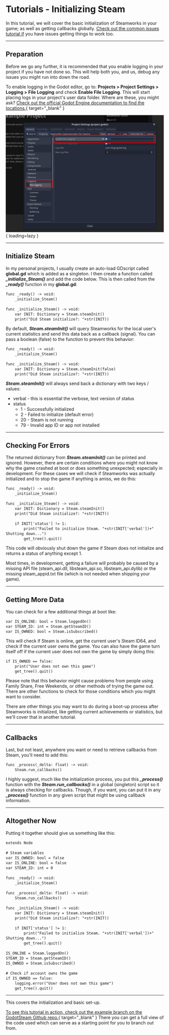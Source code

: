 # Tutorials - Initializing Steam

In this tutorial, we will cover the basic initialization of Steamworks in your game; as well as getting callbacks globally.  [Check out the common issues tutorial if](/tutorials/common_issues/) you have issues getting things to work too.

---

## Preparation

Before we go any further, it is recommended that you enable logging in your project if you have not done so.  This will help both you, and us, debug any issues you might run into down the road.

To enable logging in the Godot editor, go to: **Projects > Project Settings > Logging > File Logging** and check **Enable File Logging**.  This will start placing logs in your project's user data folder.  Where are these, you might ask?  [Check out the official Godot Engine documentation to find the locations.](https://docs.godotengine.org/en/stable/tutorials/io/data_paths.html?highlight=user%20data){ target="_blank" }

![Enable Logging](/assets/images/tutorial-initializing-logging.png){ loading=lazy }

---

## Initialize Steam

In my personal projects, I usually create an auto-load GDscript called **global.gd** which is added as a singleton. I then create a function called ***_initialize_Steam()*** and add the code below.  This is then called from the ***_ready()*** function in my **global.gd**:

````
func _ready() -> void:
	_initialize_Steam()

func _initialize_Steam() -> void:
	var INIT: Dictionary = Steam.steamInit()
	print("Did Steam initialize?: "+str(INIT))
````

By default, ***Steam.steamInit()*** will query Steamworks for the local user's current statistics and send this data back as a callback (signal).  You can pass a boolean (false) to the function to prevent this behavior:

````
func _ready() -> void:
	_initialize_Steam()

func _initialize_Steam() -> void:
	var INIT: Dictionary = Steam.steamInit(false)
	print("Did Steam initialize?: "+str(INIT))
````

***Steam.steamInit()*** will always send back a dictionary with two keys / values:

- verbal - this is essential the verbose, text version of status</li>
- status
    - 1 - Successfully initialized</li>
	- 2 - Failed to initialize (default error)</li>
	- 20 - Steam is not running</li>
	- 79 - Invalid app ID or app not installed</li>

---

## Checking For Errors

The returned dictionary from ***Steam.steamInit()*** can be printed and ignored. However, there are certain conditions where you might not know why the game crashed at boot or does something unexpected; especially in development. For these cases we will check if Steamworks was actually initialized and to stop the game if anything is amiss, we do this:

````
func _ready() -> void:
	_initialize_Steam()

func _initialize_Steam() -> void:
	var INIT: Dictionary = Steam.steamInit()
	print("Did Steam initialize?: "+str(INIT))

	if INIT['status'] != 1:
		print("Failed to initialize Steam. "+str(INIT['verbal'])+" Shutting down...")
		get_tree().quit()
````

This code will obviously shut down the game if Steam does not initialize and returns a status of anything except 1.

Most times, in development, getting a failure will probably be caused by a missing API file (steam_api.dll, libsteam_api.so, libsteam_api.dylib) or the missing steam_appid.txt file (which is not needed when shipping your game).

---

## Getting More Data

You can check for a few additional things at boot like:

````
var IS_ONLINE: bool = Steam.loggedOn()
var STEAM_ID: int = Steam.getSteamID()
var IS_OWNED: bool = Steam.isSubscribed()
````

This will check if Steam is online, get the current user's Steam ID64, and check if the current user owns the game. You can also have the game turn itself off if the current user does not own the game by simply doing this:

````
if IS_OWNED == false:
	print("User does not own this game")
	get_tree().quit()
````

Please note that this behavior might cause problems from people using Family Share, Free Weekends, or other methods of trying the game out. There are other functions to check for those conditions which you might want to consider.

There are other things you may want to do during a boot-up process after Steamworks is initialized, like getting current achievements or statistics, but we'll cover that in another tutorial.

---

## Callbacks

Last, but not least, anywhere you want or need to retrieve callbacks from Steam, you'll need to add this:

````
func _process(_delta: float) -> void:
	Steam.run_callbacks()
````

I highly suggest, much like the initialization process, you put this ***_process()*** function with the ***Steam.run_callbacks()*** in a global (singleton) script so it is always checking for callbacks. Though, if you want, you can put it in any ***_process()*** function in any given script that might be using callback information.

---

## Altogether Now

Putting it together should give us something like this:

````
extends Node

# Steam variables
var IS_OWNED: bool = false
var IS_ONLINE: bool = false
var STEAM_ID: int = 0

func _ready() -> void:
	_initialize_Steam()

func _process(_delta: float) -> void:
	Steam.run_callbacks()

func _initialize_Steam() -> void:
	var INIT: Dictionary = Steam.steamInit()
	print("Did Steam initialize?: "+str(INIT))

	if INIT['status'] != 1:
		print("Failed to initialize Steam. "+str(INIT['verbal'])+" Shutting down...")
		get_tree().quit()

IS_ONLINE = Steam.loggedOn()
STEAM_ID = Steam.getSteamID()
IS_OWNED = Steam.isSubscribed()

# Check if account owns the game
if IS_OWNED == false:
	logging.error("User does not own this game")
	get_tree().quit()
````

---

This covers the initialization and basic set-up.

[To see this tutorial in action, check out the example branch on the GodotSteam Github repo.](https://github.com/Gramps/GodotSteam/tree/example){ target="_blank" } There you can get a full view of the code used which can serve as a starting point for you to branch out from.